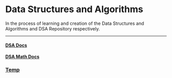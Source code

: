 # Data Structures and Algorithms
In the process of learning and creation of the Data Structures and Algorithms and DSA Repository respectively.

---

#### [DSA Docs](https://n3xt14.github.io/DSA/DSADocs)

#### [DSA Math Docs](https://n3xt14.github.io/DSA/DSAMathDocs)

### [Temp](https://github.com/N3XT14/DSA/blob/main/DSAMathDocs.md)